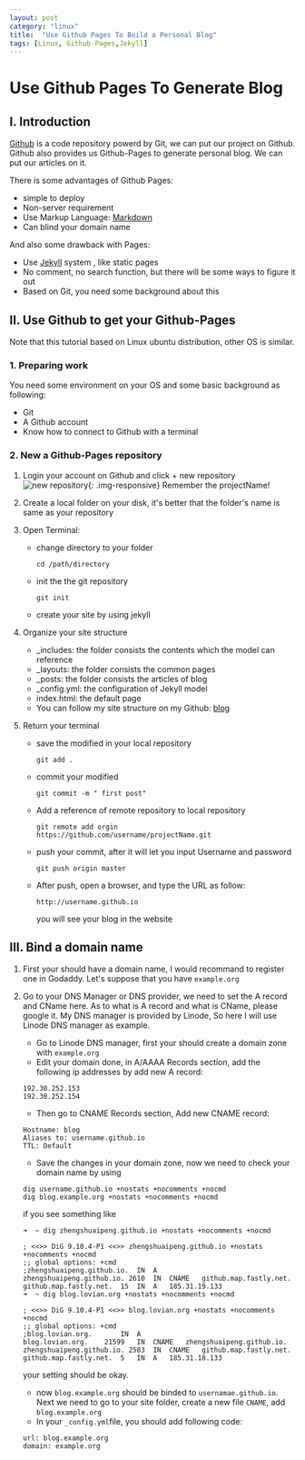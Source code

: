 ```yaml
---
layout: post
category: "linux"
title:  "Use Github Pages To Build a Personal Blog"
tags: [Linux, Github-Pages,Jekyll]
---
```



# Use Github Pages To Generate Blog

## I. Introduction

[Github](https://github.com/) is a code repository powerd by Git, we can put our project on Github. Github also provides us Github-Pages to generate personal blog. We can put our articles on it.

There is some advantages of Github Pages:

*	simple to deploy
*	Non-server requirement
*	Use Markup Language: [Markdown](https://help.github.com/articles/markdown-basics/)
*	Can blind your domain name

And also some drawback with Pages:

*	Use [Jekyll](https://github.com/jekyll/jekyll) system , like static pages
*	No comment, no search function, but there will be some ways to figure it out
*	Based on Git, you need some background about this

## II. Use Github to get your Github-Pages 
Note that this tutorial based on Linux ubuntu distribution, other OS is similar.

### 1. Preparing work
You need some environment on your OS and some basic background as following:

*	Git
*	A Github account
*	Know how to connect to Github with a terminal

### 2. New a Github-Pages repository
1.	Login your account on Github and click + new repository ![new repository](https://github.com/ZhengshuaiPENG/BlogPictures/blob/master/Use%20Github%20Pages%20To%20Generate%20Blog/new_repository.png?raw=true){: .img-responsive} Remember the projectName!

2.	Create a local  folder on your disk, it's better that the folder's name is same as your repository

3.	Open Terminal:
	*	change directory to your folder

		```
		cd /path/directory
		```
	*	init the the git repository

		```
		git init
		```
	*	create your site by using jekyll


4.	Organize your site structure

	*	_includes: the folder consists the contents which the model can reference
	*	_layouts: the folder consists the common pages
	*	_posts: the folder consists the articles of blog
	*	_config.yml: the configuration of Jekyll model
	*	index.html: the default page
	*	You can follow my site structure on my Github: [blog](https://github.com/ZhengshuaiPENG/zhengshuaipeng.github.io)

5. Return your terminal
	*	save the modified in your local repository

		```
		git add . 
		```
	*	commit your modified 

		```
		git commit -m " first post"
		```
	*	Add a reference of remote repository to local repository

		```
		git remote add orgin https://github.com/username/projectName.git
		```
	*	push your commit, after it will let you input Username and password

		```
		git push origin master
		```
	*	After push, open a browser, and type the URL as follow:

		```
		http://username.github.io
		```
		you will see your blog in the website
		
## III. Bind a domain name
1.  First your should have a domain name, I would recommand to register one in Godaddy. Let's suppose that you have ```example.org```
2.  Go to your DNS Manager or DNS provider, we need to set the A record and CName here. As to what is A record and what is CName, please google it. My DNS manager is provided by Linode, So here I will use Linode DNS manager as example.
    *   Go to Linode DNS manager, first your should create a domain zone with ```example.org```
    *   Edit your domain done, in A/AAAA Records section, add the following ip addresses by add new A record:
    
    ```
    192.30.252.153
    192.30.252.154
    ```
    
    *   Then go to CNAME Records section, Add new CNAME record:
    
    ```
    Hostname: blog
    Aliases to: username.github.io
    TTL: Default
    ```
    
    *   Save the changes in your domain zone, now we need to check your domain name by using
    
    ```
    dig username.github.io +nostats +nocomments +nocmd
    dig blog.example.org +nostats +nocomments +nocmd
    ```
    
    if you see something like
    
    ```
    ➜  ~ dig zhengshuaipeng.github.io +nostats +nocomments +nocmd

    ; <<>> DiG 9.10.4-P1 <<>> zhengshuaipeng.github.io +nostats +nocomments +nocmd
    ;; global options: +cmd
    ;zhengshuaipeng.github.io.	IN	A
    zhengshuaipeng.github.io. 2610	IN	CNAME	github.map.fastly.net.
    github.map.fastly.net.	15	IN	A	185.31.19.133
    ➜  ~ dig blog.lovian.org +nostats +nocomments +nocmd

    ; <<>> DiG 9.10.4-P1 <<>> blog.lovian.org +nostats +nocomments +nocmd
    ;; global options: +cmd
    ;blog.lovian.org.		IN	A
    blog.lovian.org.	21599	IN	CNAME	zhengshuaipeng.github.io.
    zhengshuaipeng.github.io. 2583	IN	CNAME	github.map.fastly.net.
    github.map.fastly.net.	5	IN	A	185.31.18.133

    ```
    your setting should be okay.
    
    *   now ```blog.example.org``` should be binded to ```usernamae.github.io```. Next we need to go to your site folder, create a new file ```CNAME```, add ```blog.example.org```
    *   In your ```_config.yml```file, you should add following code:
    
    ```
    url: blog.example.org
    domain: example.org
    ```
    
